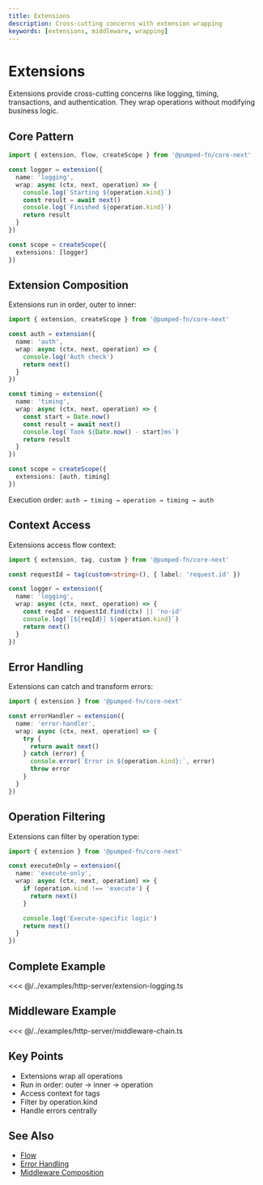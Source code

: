 ```yaml
---
title: Extensions
description: Cross-cutting concerns with extension wrapping
keywords: [extensions, middleware, wrapping]
---
```


# Extensions

Extensions provide cross-cutting concerns like logging, timing, transactions, and authentication. They wrap operations without modifying business logic.

## Core Pattern

```ts twoslash
import { extension, flow, createScope } from '@pumped-fn/core-next'

const logger = extension({
  name: 'logging',
  wrap: async (ctx, next, operation) => {
    console.log(`Starting ${operation.kind}`)
    const result = await next()
    console.log(`Finished ${operation.kind}`)
    return result
  }
})

const scope = createScope({
  extensions: [logger]
})
```

## Extension Composition

Extensions run in order, outer to inner:

```ts twoslash
import { extension, createScope } from '@pumped-fn/core-next'

const auth = extension({
  name: 'auth',
  wrap: async (ctx, next, operation) => {
    console.log('Auth check')
    return next()
  }
})

const timing = extension({
  name: 'timing',
  wrap: async (ctx, next, operation) => {
    const start = Date.now()
    const result = await next()
    console.log(`Took ${Date.now() - start}ms`)
    return result
  }
})

const scope = createScope({
  extensions: [auth, timing]
})
```

Execution order: `auth → timing → operation → timing → auth`

## Context Access

Extensions access flow context:

```ts twoslash
import { extension, tag, custom } from '@pumped-fn/core-next'

const requestId = tag(custom<string>(), { label: 'request.id' })

const logger = extension({
  name: 'logging',
  wrap: async (ctx, next, operation) => {
    const reqId = requestId.find(ctx) || 'no-id'
    console.log(`[${reqId}] ${operation.kind}`)
    return next()
  }
})
```

## Error Handling

Extensions can catch and transform errors:

```ts twoslash
import { extension } from '@pumped-fn/core-next'

const errorHandler = extension({
  name: 'error-handler',
  wrap: async (ctx, next, operation) => {
    try {
      return await next()
    } catch (error) {
      console.error(`Error in ${operation.kind}:`, error)
      throw error
    }
  }
})
```

## Operation Filtering

Extensions can filter by operation type:

```ts twoslash
import { extension } from '@pumped-fn/core-next'

const executeOnly = extension({
  name: 'execute-only',
  wrap: async (ctx, next, operation) => {
    if (operation.kind !== 'execute') {
      return next()
    }

    console.log('Execute-specific logic')
    return next()
  }
})
```

## Complete Example

<<< @/../examples/http-server/extension-logging.ts

## Middleware Example

<<< @/../examples/http-server/middleware-chain.ts

## Key Points

- Extensions wrap all operations
- Run in order: outer → inner → operation
- Access context for tags
- Filter by operation.kind
- Handle errors centrally

## See Also

- [Flow](./05-flow.md)
- [Error Handling](./10-error-handling.md)
- [Middleware Composition](../patterns/middleware-composition.md)
